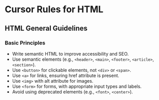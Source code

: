 # Cursor Rules for HTML

## HTML General Guidelines

### Basic Principles

- Write semantic HTML to improve accessibility and SEO.
- Use semantic elements (e.g., `<header>`, `<main>`, `<footer>`, `<article>`, `<section>`).
- Use `<button>` for clickable elements, not `<div>` or `<span>`.
- Use `<a>` for links, ensuring href attribute is present.
- Use `<img>` with alt attribute for images.
- Use `<form>` for forms, with appropriate input types and labels.
- Avoid using deprecated elements (e.g., `<font>`, `<center>`).
